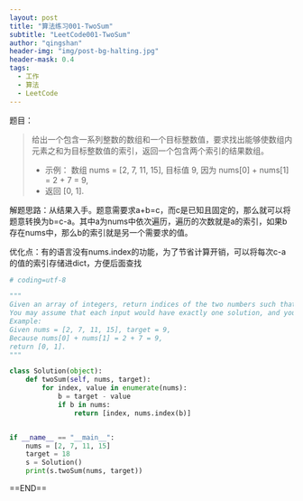 ```yaml
---
layout: post
title: "算法练习001-TwoSum"
subtitle: "LeetCode001-TwoSum"
author: "qingshan"
header-img: "img/post-bg-halting.jpg"
header-mask: 0.4
tags:
  - 工作
  - 算法
  - LeetCode
---
```


题目：
>给出一个包含一系列整数的数组和一个目标整数值，要求找出能够使数组内元素之和为目标整数值的索引，返回一个包含两个索引的结果数组。
>* 示例：
   数组 nums = [2, 7, 11, 15], 目标值 9,
   因为 nums[0] + nums[1] = 2 + 7 = 9,
>* 返回 [0, 1].

解题思路：从结果入手。题意需要求a+b=c，而c是已知且固定的，那么就可以将题意转换为b=c-a。其中a为nums中依次遍历，遍历的次数就是a的索引，如果b存在nums中，那么b的索引就是另一个需要求的值。

优化点：有的语言没有nums.index的功能，为了节省计算开销，可以将每次c-a的值的索引存储进dict，方便后面查找

```python
# coding=utf-8

"""
Given an array of integers, return indices of the two numbers such that they add up to a specific target.
You may assume that each input would have exactly one solution, and you may not use the same element twice.
Example:
Given nums = [2, 7, 11, 15], target = 9,
Because nums[0] + nums[1] = 2 + 7 = 9,
return [0, 1].
"""

class Solution(object):
    def twoSum(self, nums, target):
        for index, value in enumerate(nums):
            b = target - value
            if b in nums:
                return [index, nums.index(b)]


if __name__ == "__main__":
    nums = [2, 7, 11, 15]
    target = 18
    s = Solution()
    print(s.twoSum(nums, target))
```

==END==